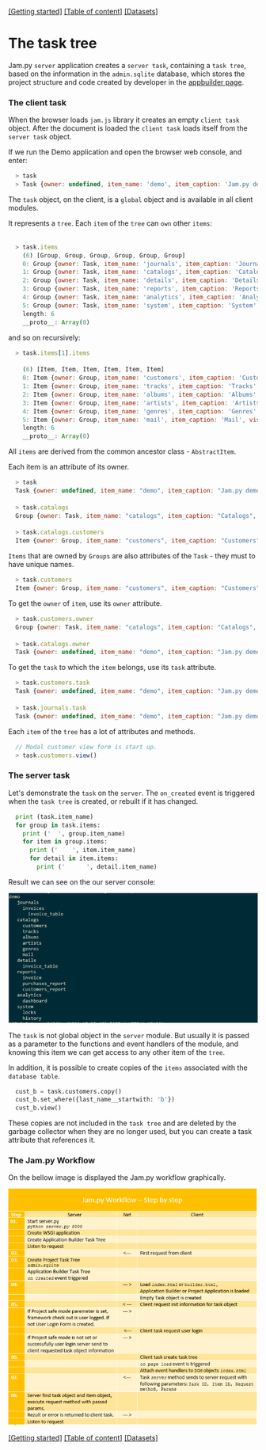 [[Getting started]](getting_started) [[Table of content]](index.md) [[Datasets]](datasets.md)

# The task tree

Jam.py `server` application creates a `server task`, containing a `task tree`, based on the information in the `admin.sqlite` database, which stores the project structure and code created by developer in the [appbuilder page](http://localhost:8080/builder.html). 

### The client task

When the browser loads `jam.js` library it creates an empty `client task` object. After the document is loaded the `client task` loads itself from the `server task` object.

If we run the Demo application and open the browser web console, and enter:

```javascript
  > task
  > Task {owner: undefined, item_name: 'demo', item_caption: 'Jam.py demo', visible: null, ID: 1, ...}
```

The `task` object, on the client, is a `global` object and is available in all client modules. 

It represents a `tree`. Each `item` of the `tree` can `own` other `items`:

```javascript

  > task.items
    (6) [Group, Group, Group, Group, Group, Group]
    0: Group {owner: Task, item_name: 'journals', item_caption: 'Journals', visible: true, ID: 3, ...}
    1: Group {owner: Task, item_name: 'catalogs', item_caption: 'Catalogs', visible: true, ID: 2, ...}
    2: Group {owner: Task, item_name: 'details', item_caption: 'Details', visible: false, ID: 4, ...}
    3: Group {owner: Task, item_name: 'reports', item_caption: 'Reports', visible: true, ID: 5, ...}
    4: Group {owner: Task, item_name: 'analytics', item_caption: 'Analytics', visible: true, ID: 23, ...}
    5: Group {owner: Task, item_name: 'system', item_caption: 'System', visible: false, ID: 26, ...}
    length: 6
    __proto__: Array(0)
```

and so on recursively:

```javascript
  > task.items[1].items

    (6) [Item, Item, Item, Item, Item, Item]
    0: Item {owner: Group, item_name: 'customers', item_caption: 'Customers', visible: true, ID: 10, ...}
    1: Item {owner: Group, item_name: 'tracks', item_caption: 'Tracks', visible: true, ID: 15, ...}
    2: Item {owner: Group, item_name: 'albums', item_caption: 'Albums', visible: true, ID: 12, ...}
    3: Item {owner: Group, item_name: 'artists', item_caption: 'Artists', visible: true, ID: 11, ...}
    4: Item {owner: Group, item_name: 'genres', item_caption: 'Genres', visible: true, ID: 13, ...}
    5: Item {owner: Group, item_name: 'mail', item_caption: 'Mail', visible: false, ID: 25, ...}
    length: 6
    __proto__: Array(0)
```

All `items` are derived from the common ancestor class - `AbstractItem`.  

Each item is an attribute of its owner. 

```javascript
  > task
  Task {owner: undefined, item_name: "demo", item_caption: "Jam.py demo", visible: null, ID: 1, ...}

  > task.catalogs
  Group {owner: Task, item_name: "catalogs", item_caption: "Catalogs", visible: true, ID: 2, ...}

  > task.catalogs.customers
  Item {owner: Group, item_name: "customers", item_caption: "Customers", visible: true, ID: 10, ...}
```

`Items` that are owned by `Groups` are also attributes of the `Task` - they must to have unique names.

```javascript
  > task.customers
  Item {owner: Group, item_name: "customers", item_caption: "Customers", visible: true, ID: 10, ...}
```

To get the `owner` of `item`, use its `owner` attribute. 

```javascript
  > task.customers.owner
  Group {owner: Task, item_name: "catalogs", item_caption: "Catalogs", visible: true, ID: 2, ...}

  > task.catalogs.owner
  Task {owner: undefined, item_name: "demo", item_caption: "Jam.py demo", visible: null, ID: 1, ...}
```

To get the `task` to which the `item` belongs, use its `task` attribute.

```javascript
  > task.customers.task
  Task {owner: undefined, item_name: "demo", item_caption: "Jam.py demo", visible: null, ID: 1, ...}

  > task.journals.task
  Task {owner: undefined, item_name: "demo", item_caption: "Jam.py demo", visible: null, ID: 1, ...}
```

Each `item` of the `tree` has a lot of attributes and methods.

```javascript
  // Modal customer view form is start up.
  > task.customers.view()            
```

### The server task

Let's demonstrate the `task` on the `server`.  The `on_created` event is triggered when the `task tree` is created, or rebuilt if it has changed.

```python
  print (task.item_name)
  for group in task.items:
    print ('  ', group.item_name)
    for item in group.items:
      print ('    ', item.item_name)
      for detail in item.items:
        print ('      ', detail.item_name)
```

Result we can see on the our server console:

![Demonstrate on_created on the server task](_images/on_created.png)

The `task` is not global object in the `server` module. But usually it is passed 
as a parameter to the functions and event handlers of the module, and knowing this item we can get access to any other item of the `tree`. 

In addition, it is possible to create copies of the `items` associated with the `database table`. 

```python
  cust_b = task.customers.copy()
  cust_b.set_where({last_name__startwith: 'b'})
  cust_b.view()
```

These copies are not included in the `task tree` and are deleted by the garbage collector when they are no longer used, but you can create a task attribute that references it.

### The Jam.py Workflow

On the bellow image is displayed the Jam.py workflow graphically.

![Jam.py Workflow](_images/jampy-workflow.png)

[[Getting started]](getting_started) [[Table of content]](index.md) [[Datasets]](datasets.md)